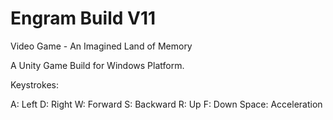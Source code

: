# Engram Build V11
Video Game - An Imagined Land of Memory

A Unity Game Build for Windows Platform.


Keystrokes:

A:  Left
D:  Right
W:  Forward
S:  Backward
R:  Up
F:  Down
Space: Acceleration
